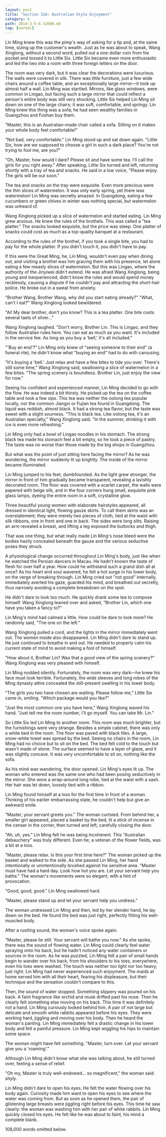 ```yaml
---
layout: post
title: "Section 326: Australian-Style Enjoyment"
category: 6
path: 2014-3-5-6-32600.md
tag: [normal]
---
```


Lin Ming knew this was the pimp's way of asking for a tip and, at the same time, sizing up the customer's wealth. Just as he was about to speak, Wang Xinglong, without a second word, pulled out a one-dollar coin from his pocket and tossed it to Little Six. Little Six became even more enthusiastic and led the two into a room with three foreign letters on the door.

The room was very dark, but it was clear the decorations were luxurious. The walls were covered in silk. There was little furniture, just a few wide chairs around a coffee table, and an exceptionally large mirror—it took up almost half a wall. Lin Ming was startled. Mirrors, like glass windows, were common in Lingao, but facing such a large mirror that could reflect a person's entire body was still very shocking. Little Six helped Lin Ming sit down on one of the large chairs; it was soft, comfortable, and springy. Lin Ming knew this thing was a sofa; he had seen wealthy families in Guangzhou and Foshan buy them.

"Master, this is an Australian-made chair called a sofa. Sitting on it makes your whole body feel comfortable!"

"Not bad, very comfortable." Lin Ming stood up and sat down again. "Little Six, how are we supposed to choose a girl in such a dark place? You're not trying to fool me, are you?"

"Oh, Master, how would I dare? Please sit and have some tea. I'll call the girls for you right away." After speaking, Little Six turned and left, returning shortly with a tray of tea and snacks. He said in a low voice, "Please enjoy. The girls will be out soon."

The tea and snacks on the tray were exquisite. Even more precious were the thin slices of watermelon. It was only early spring, yet there was watermelon! Lin Ming was secretly amazed. In Guangdong, eating a few cucumbers or green chives in winter was nothing special, but watermelon was unheard of.

Wang Xinglong picked up a slice of watermelon and started eating. Lin Ming grew anxious. He knew the rules of the brothels. This was called a "tea platter." The snacks looked exquisite, but the price was steep. One platter of snacks could cost as much as a top-quality banquet at a restaurant.

According to the rules of the brothel, if you took a single bite, you had to pay for the whole platter. If you didn't touch it, you didn't have to pay.

If this were the Great Ming, he, Lin Ming, wouldn't even pay when dining out, and visiting a brothel was him gracing them with his presence, let alone eating a few measly slices of watermelon. But this was Lingao, where the authority of the Jinyiwei didn't extend. He was afraid Wang Xinglong, being young and inexperienced, didn't know the rules and would spend money recklessly, causing a dispute if he couldn't pay and attracting the short-hair police. He broke out in a sweat from anxiety.

"Brother Wang, Brother Wang, why did you start eating already?"
"What, can't I eat?" Wang Xinglong looked bewildered.

"Ai! My dear brother, don't you know? This is a tea platter. One bite costs several taels of silver..."

Wang Xinglong laughed. "Don't worry, Brother Lin. This is Lingao, and they follow Australian rules here. You can eat as much as you want. It's included in the service fee. As long as you buy a 'bell,' it's all included."

"'Buy an end'?" Lin Ming only knew of "seeing someone to their end" (a funeral rite), he didn't know what "buying an end" had to do with carousing.

"It's buying a 'bell.' Just relax and have a few bites to tide you over. There's still some time," Wang Xinglong said, swallowing a slice of watermelon in a few bites. "The spring scenery is boundless. Brother Lin, just enjoy the view for now."

Seeing his confident and experienced manner, Lin Ming decided to go with the flow. He was indeed a bit thirsty. He picked up the tea on the coffee table and took a few sips. This tea was neither the oolong tea popular locally, nor the common Jiangxi or Fujian tea found in Guangdong. The liquid was reddish, almost black. It had a strong tea flavor, but the taste was sweet with a slight sourness.
"This is black tea. Like oolong tea, it's an Australian specialty," Wang Xinglong said. "In the summer, drinking it with ice is even more refreshing."

Lin Ming only had a bowl of Lingao noodles in his stomach. The strong black tea made his stomach feel a bit empty, so he took a piece of pastry. The taste was no worse than those made by the big shops in Guangzhou.

But what was the point of just sitting here facing the mirror? As he was wondering, the mirror suddenly lit up brightly. The inside of the mirror became illuminated.

Lin Ming jumped to his feet, dumbfounded. As the light grew stronger, the mirror in front of him gradually became transparent, revealing a lavishly decorated room. The floor was covered with a scarlet carpet, the walls were papered with beige silk, and in the four corners hung small, exquisite pink glass lamps, dyeing the entire room in a soft, crystalline glow.

Three beautiful young women with elaborate hairstyles appeared, all dressed in identical light, flowing gauze skirts. To call them skirts was an overstatement; they were merely two pieces of cloth, tied at the waist with silk ribbons, one in front and one in back. The sides were long slits. Raising an arm revealed a breast, and lifting a leg exposed the buttocks and thigh.

That was one thing, but what really made Lin Ming's nose bleed were the bodies hazily concealed beneath the gauze and the various seductive poses they struck.

A physiological change occurred throughout Lin Ming's body, just like when he watched the Persian dancers in Macau. He hadn't known the taste of flesh for over half a year. How could he withstand such a grand dish all at once? As his heart and soul wavered, he felt a hot surge in his lower body, on the verge of breaking through. Lin Ming cried out "not good" internally, immediately averted his gaze, guarded his mind, and breathed out secretly, thus narrowly avoiding a complete breakdown on the spot.

He didn't dare to look too much. He quickly drank some tea to compose himself. Wang Xinglong leaned over and asked, "Brother Lin, which one have you taken a fancy to?"

Lin Ming's mind had calmed a little. How could he dare to look more? He randomly said, "The one on the left."

Wang Xinglong pulled a cord, and the lights in the mirror immediately went out. The women inside also disappeared. Lin Ming didn't dare to stand up. He just continued to breathe in and out. He needed to properly calm his current state of mind to avoid making a fool of himself.

"How about it, Brother Lin? Was that a good view of the spring scenery?" Wang Xinglong was very pleased with himself.

Lin Ming nodded silently. Fortunately, the room was very dark—he knew his face must look terrible. Fortunately, the wide sleeves and long robes of the Ming dynasty attire concealed the still-present swelling in his lower body.

"The girls you two have chosen are waiting. Please follow me," Little Six came in, smiling. "Which package would you like?"

"Just the most common one you have here," Wang Xinglong waved his hand. "Just tell me the room number, I'll go myself. You can take Mr. Lin."

So Little Six led Lin Ming to another room. This room was much brighter, but the furnishings were very strange. Besides a simple cabinet, there was only a white bed in the room. The floor was paved with black tiles. A large, snow-white towel was spread by the bed. Seeing no chairs in the room, Lin Ming had no choice but to sit on the bed. The bed felt cold to the touch but wasn't made of stone. The surface seemed to have a layer of glaze, and it was slightly concave. It was very uncomfortable to sit on, nothing like the sofa.

As his mind was wandering, the door opened. Lin Ming's eyes lit up. The woman who entered was the same one who had been posing seductively in the mirror. She wore a wrap-around long robe, tied at the waist with a sash. Her hair was let down, loosely tied with a ribbon.

Lin Ming found himself at a loss for the first time in front of a woman. Thinking of his earlier embarrassing state, he couldn't help but give an awkward smile.

"Master, your servant greets you." The woman curtsied. From behind her, a smaller girl appeared, placed a basket by the bed, lit a stick of incense in the censer in the corner, then turned and left, carefully closing the door.

"Ah, uh, yes." Lin Ming felt he was being incoherent. This "Australian debauchery" was truly different. Even he, a veteran of the flower fields, was a bit at a loss.

"Master, please relax. Is this your first time here?" The woman picked up the basket and walked to the side. As she passed Lin Ming, her hand intentionally or unintentionally brushed against his sensitive area. "Master must have had a hard day. Look how hot you are. Let your servant help you bathe." The woman's movements were so elegant, with a hint of provocation.

"Good, good, good." Lin Ming swallowed hard.

"Master, please stand up and let your servant help you undress."

The woman undressed Lin Ming and then, led by her slender hand, he lay down on the bed. He found the bed was just right, perfectly fitting his well-muscled body.

After a rustling sound, the woman's voice spoke again:

"Master, please lie still. Your servant will bathe you now." As she spoke, there was the sound of flowing water. Lin Ming could clearly feel water spraying onto his back, but he hadn't noticed any water containers or sources in the room. As he was puzzled, Lin Ming felt a pair of small hands begin to wander over his back, from his shoulders to his toes, everywhere, even his toes were washed. The touch was neither too light nor too heavy, just right. Lin Ming had never experienced such enjoyment. The maids at home served him with all their heart, fearing his displeasure, but their technique and the sensation couldn't compare to this.

Then, the sound of water stopped. Something slippery was poured on his back. A faint fragrance like orchid and musk drifted past his nose. Then he clearly felt something else moving on his back. This time it was definitely not a hand. Lin Ming curiously looked behind him. A pair of not large but delicate and smooth white rabbits appeared before his eyes. They were working hard, jiggling and moving over his body. Then he heard the woman's panting. Lin Ming immediately felt a drastic change in his lower body and felt a painful pressure. Lin Ming kept wiggling his hips to maintain some space.

The woman might have felt something. "Master, turn over. Let your servant give you a 'roaming'."

Although Lin Ming didn't know what she was talking about, he still turned over, feeling a sense of relief.

"Oh my, Master is truly well-endowed... so magnificent," the woman said shyly.

Lin Ming didn't dare to open his eyes. He felt the water flowing over his body again. Curiosity made him want to open his eyes to see where the water was coming from. But as soon as he opened them, the pair of glistening large breasts were jiggling right before his eyes. This time he saw clearly: the woman was washing him with her pair of white rabbits. Lin Ming quickly closed his eyes. He felt like he was about to faint, his mind a complete blank.

108,000 words omitted below.
